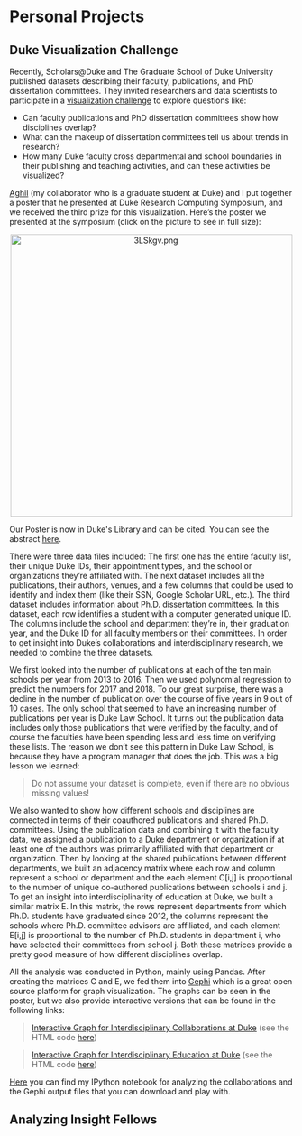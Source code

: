 # Personal Projects

## Duke Visualization Challenge

Recently, Scholars@Duke and The Graduate School of Duke University published datasets describing their faculty, publications, and PhD dissertation committees. They invited researchers and data scientists to participate in a [visualization challenge](https://rc.duke.edu/scholars-vis-challenge/) to explore questions like:

- Can faculty publications and PhD dissertation committees show how disciplines overlap?
- What can the makeup of dissertation committees tell us about trends in research?
- How many Duke faculty cross departmental and school boundaries in their publishing and teaching activities, and can these activities be visualized?
 
[Aghil](https://github.com/AghilZadeh) (my collaborator who is a graduate student at Duke) and I put together a poster that he presented at Duke Research Computing Symposium, and we received the third prize for this visualization. Here’s the poster we presented at the symposium (click on the picture to see in full size): 

<div align="center">
<img src="https://vgy.me/3LSkgv.png" alt="3LSkgv.png" height="500px">
</div> 


Our Poster is now in Duke's Library and can be cited. You can see the abstract [here](http://hdl.handle.net/10161/16026/).
 
There were three data files included: The first one has the entire faculty list, their unique Duke IDs, their appointment types, and the school or organizations they’re affiliated with. The next dataset includes all the publications, their authors, venues, and a few columns that could be used to identify and index them (like their SSN, Google Scholar URL, etc.). The third dataset includes information about Ph.D. dissertation committees. In this dataset, each row identifies a student with a computer generated unique ID. The columns include the school and department they’re in, their graduation year, and the Duke ID for all faculty members on their committees. In order to get insight into Duke’s collaborations and interdisciplinary research, we needed to combine the three datasets.

We first looked into the number of publications at each of the ten main schools per year from 2013 to 2016. Then we used polynomial regression to predict the numbers for 2017 and 2018. To our great surprise, there was a decline in the number of publication over the course of five years in 9 out of 10 cases. The only school that seemed to have an increasing number of publications per year is Duke Law School.  It turns out the publication data includes only those publications that were verified by the faculty, and of course the faculties have been spending less and less time on verifying these lists. The reason we don’t see this pattern in Duke Law School, is because they have a program manager that does the job. This was a big lesson we learned:

> Do not assume your dataset is complete, even if there are no obvious missing values!

We also wanted to show how different schools and disciplines are connected in terms of their coauthored publications and shared Ph.D. committees. 
Using the publication data and combining it with the faculty data, we assigned a publication to a Duke department or organization if at least one of the authors was primarily affiliated with that department or organization. Then by looking at the shared publications between different departments, we built an adjacency matrix where each row and column represent a school or department and the each element C[i,j] is proportional to the number of unique co-authored publications between schools i and j. 
To get an insight into interdisciplinarity of education at Duke, we built a similar matrix E.  In this matrix, the rows represent departments from which Ph.D. students have graduated since 2012, the columns represent the schools where Ph.D. committee advisors are affiliated, and each element E[i,j] is proportional to the number of Ph.D. students in department i, who have selected their committees from school j.  Both these matrices provide a pretty good measure of how different disciplines overlap.

All the analysis was conducted in Python, mainly using Pandas. After creating the matrices C and E, we fed them into [Gephi](https://gephi.org) which is a great open source platform for graph visualization. The graphs can be seen in the poster, but we also provide interactive versions that can be found in the following links:

> [Interactive Graph for Interdisciplinary Collaborations at Duke](https://vfaghirh.github.io/Duke-Collaborations/)
> (see the HTML code [here](https://github.com/vfaghirh/Duke-Collaborations))

> [Interactive Graph for Interdisciplinary Education at Duke](https://vfaghirh.github.io/Duke-Education/)
> (see the HTML code [here](https://github.com/vfaghirh/Duke-Education))

[Here](https://github.com/vfaghirh/Duke-Project) you can find my IPython notebook for analyzing the collaborations and the Gephi output files that you can download and play with. 


## Analyzing Insight Fellows
 
